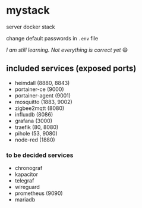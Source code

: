 # mystack
server docker stack

change default passwords in `.env` file

*I am still learning. Not everything is correct yet* :smile:

## included services (exposed ports)
- heimdall (8880, 8843)
- portainer-ce (9000)
- portainer-agent (9001)
- mosquitto (1883, 9002)
- zigbee2mqtt (8080)
- influxdb (8086)
- grafana (3000)
- traefik (80, 8080)
- pihole (53, 9080)
- node-red (1880)

### to be decided services
- chronograf
- kapacitor
- telegraf
- wireguard
- prometheus (9090)
- mariadb